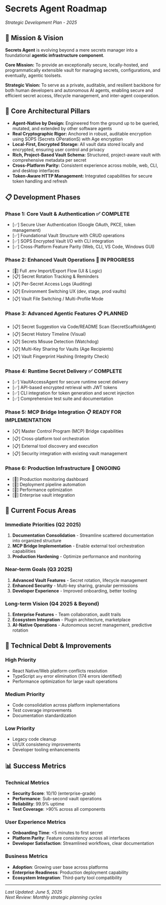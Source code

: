 # Secrets Agent Roadmap
*Strategic Development Plan - 2025*

## 🧬 Mission & Vision

**Secrets Agent** is evolving beyond a mere secrets manager into a foundational **agentic infrastructure component**.

**Core Mission:** To provide an exceptionally secure, locally-hosted, and programmatically extensible vault for managing secrets, configurations, and eventually, agentic toolsets.

**Strategic Vision:** To serve as a private, auditable, and resilient backbone for both human developers and autonomous AI agents, enabling secure and efficient secret access, lifecycle management, and inter-agent cooperation.

## 🚀 Core Architectural Pillars

- **Agent-Native by Design:** Engineered from the ground up to be queried, mutated, and extended by other software agents
- **Real Cryptographic Rigor:** Anchored in robust, auditable encryption using SOPS (Secrets OPerationS) with Age encryption
- **Local-First, Encrypted Storage:** All vault data stored locally and encrypted, ensuring user control and privacy
- **Rich, Project-Based Vault Schema:** Structured, project-aware vault with comprehensive metadata per secret
- **Cross-Platform Parity:** Consistent experience across mobile, web, CLI, and desktop interfaces
- **Token-Aware HTTP Management:** Integrated capabilities for secure token handling and refresh

## 📋 Development Phases

### Phase 1: Core Vault & Authentication ✅ COMPLETE
- [✅] Secure User Authentication (Google OAuth, PKCE, token management)
- [✅] Foundational Vault Structure with CRUD operations
- [✅] SOPS Encrypted Vault I/O with CLI integration
- [✅] Cross-Platform Feature Parity (Web, CLI, VS Code, Windows GUI)

### Phase 2: Enhanced Vault Operations 🔄 IN PROGRESS
- [🔄] Full .env Import/Export Flow (UI & Logic)
- [📋] Secret Rotation Tracking & Reminders
- [📋] Per-Secret Access Logs (Auditing)
- [📋] Environment Switching UX (dev, stage, prod vaults)
- [📋] Vault File Switching / Multi-Profile Mode

### Phase 3: Advanced Agentic Features 📋 PLANNED
- [📋] Secret Suggestion via Code/README Scan (SecretScaffoldAgent)
- [📋] Secret History Timeline (Visual)
- [📋] Secrets Misuse Detection (Watchdog)
- [📋] Multi-Key Sharing for Vaults (Age Recipients)
- [📋] Vault Fingerprint Hashing (Integrity Check)

### Phase 4: Runtime Secret Delivery ✅ COMPLETE
- [✅] VaultAccessAgent for secure runtime secret delivery
- [✅] API-based encrypted retrieval with JWT tokens
- [✅] CLI integration for token generation and secret injection
- [✅] Comprehensive test suite and documentation

### Phase 5: MCP Bridge Integration 📋 READY FOR IMPLEMENTATION
- [📋] Master Control Program (MCP) Bridge capabilities
- [📋] Cross-platform tool orchestration
- [📋] External tool discovery and execution
- [📋] Security integration with existing vault management

### Phase 6: Production Infrastructure 🔄 ONGOING
- [🔄] Production monitoring dashboard
- [🔄] Deployment pipeline automation
- [🔄] Performance optimization
- [🔄] Enterprise vault integration

## 🎯 Current Focus Areas

### Immediate Priorities (Q2 2025)
1. **Documentation Consolidation** - Streamline scattered documentation into organized structure
2. **MCP Bridge Implementation** - Enable external tool orchestration capabilities
3. **Production Hardening** - Optimize performance and monitoring

### Near-term Goals (Q3 2025)
1. **Advanced Vault Features** - Secret rotation, lifecycle management
2. **Enhanced Security** - Multi-key sharing, granular permissions
3. **Developer Experience** - Improved onboarding, better tooling

### Long-term Vision (Q4 2025 & Beyond)
1. **Enterprise Features** - Team collaboration, audit trails
2. **Ecosystem Integration** - Plugin architecture, marketplace
3. **AI-Native Operations** - Autonomous secret management, predictive rotation

## 🔧 Technical Debt & Improvements

### High Priority
- React Native/Web platform conflicts resolution
- TypeScript `any` error elimination (174 errors identified)
- Performance optimization for large vault operations

### Medium Priority
- Code consolidation across platform implementations
- Test coverage improvements
- Documentation standardization

### Low Priority
- Legacy code cleanup
- UI/UX consistency improvements
- Developer tooling enhancements

## 📊 Success Metrics

### Technical Metrics
- **Security Score**: 10/10 (enterprise-grade)
- **Performance**: Sub-second vault operations
- **Reliability**: 99.9% uptime
- **Test Coverage**: >90% across all components

### User Experience Metrics
- **Onboarding Time**: <5 minutes to first secret
- **Platform Parity**: Feature consistency across all interfaces
- **Developer Satisfaction**: Streamlined workflows, clear documentation

### Business Metrics
- **Adoption**: Growing user base across platforms
- **Enterprise Readiness**: Production deployment capability
- **Ecosystem Integration**: Third-party tool compatibility

---

*Last Updated: June 5, 2025*  
*Next Review: Monthly strategic planning cycles* 